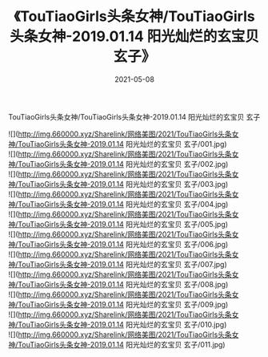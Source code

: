 ﻿---
layout: post
title:  《TouTiaoGirls头条女神/TouTiaoGirls头条女神-2019.01.14 阳光灿烂的玄宝贝 玄子》
date:   2021-05-08
img: http://img.660000.xyz/Sharelink/网络美图/2021/TouTiaoGirls头条女神/TouTiaoGirls头条女神-2019.01.14 阳光灿烂的玄宝贝 玄子/000.jpg
categories: [美女, 清纯, 唯美]
---

TouTiaoGirls头条女神/TouTiaoGirls头条女神-2019.01.14 阳光灿烂的玄宝贝 玄子

 ![](http://img.660000.xyz/Sharelink/网络美图/2021/TouTiaoGirls头条女神/TouTiaoGirls头条女神-2019.01.14 阳光灿烂的玄宝贝 玄子/001.jpg) <br>![](http://img.660000.xyz/Sharelink/网络美图/2021/TouTiaoGirls头条女神/TouTiaoGirls头条女神-2019.01.14 阳光灿烂的玄宝贝 玄子/002.jpg) <br>![](http://img.660000.xyz/Sharelink/网络美图/2021/TouTiaoGirls头条女神/TouTiaoGirls头条女神-2019.01.14 阳光灿烂的玄宝贝 玄子/003.jpg) <br>![](http://img.660000.xyz/Sharelink/网络美图/2021/TouTiaoGirls头条女神/TouTiaoGirls头条女神-2019.01.14 阳光灿烂的玄宝贝 玄子/004.jpg) <br>![](http://img.660000.xyz/Sharelink/网络美图/2021/TouTiaoGirls头条女神/TouTiaoGirls头条女神-2019.01.14 阳光灿烂的玄宝贝 玄子/005.jpg) <br>![](http://img.660000.xyz/Sharelink/网络美图/2021/TouTiaoGirls头条女神/TouTiaoGirls头条女神-2019.01.14 阳光灿烂的玄宝贝 玄子/006.jpg) <br>![](http://img.660000.xyz/Sharelink/网络美图/2021/TouTiaoGirls头条女神/TouTiaoGirls头条女神-2019.01.14 阳光灿烂的玄宝贝 玄子/007.jpg) <br>![](http://img.660000.xyz/Sharelink/网络美图/2021/TouTiaoGirls头条女神/TouTiaoGirls头条女神-2019.01.14 阳光灿烂的玄宝贝 玄子/008.jpg) <br>![](http://img.660000.xyz/Sharelink/网络美图/2021/TouTiaoGirls头条女神/TouTiaoGirls头条女神-2019.01.14 阳光灿烂的玄宝贝 玄子/009.jpg) <br>![](http://img.660000.xyz/Sharelink/网络美图/2021/TouTiaoGirls头条女神/TouTiaoGirls头条女神-2019.01.14 阳光灿烂的玄宝贝 玄子/010.jpg) <br>![](http://img.660000.xyz/Sharelink/网络美图/2021/TouTiaoGirls头条女神/TouTiaoGirls头条女神-2019.01.14 阳光灿烂的玄宝贝 玄子/011.jpg) <br>